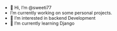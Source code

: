 - 👋 Hi, I’m @sweeti77
- I’m currently working on some personal projects.
- 👀 I’m interested in backend Development
- 🌱 I’m currently learning Django 

<!---
sweeti77/sweeti77 is a ✨ special ✨ repository because its `README.md` (this file) appears on your GitHub profile.
You can click the Preview link to take a look at your changes.
--->
